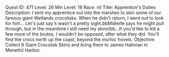 Quest ID: 471
Level: 26
Min Level: 18
Race: nil
Title: Apprentice's Duties
Description: I sent my apprentice out into the marshes to skin some of our famous giant Wetlands crocolisks. When he didn't return, I went out to look for him... Let's just say it wasn't a pretty sight.$b$bMidwife says he might pull through, but in the meantime I still need my skins!$b$b...If you'd like to kill a few more of the brutes, I wouldn't be opposed, after what they did. You'll find the crocs north up the coast, beyond the murloc hovels.
Objective: Collect 6 Giant Crocolisk Skins and bring them to James Halloran in Menethil Harbor.
